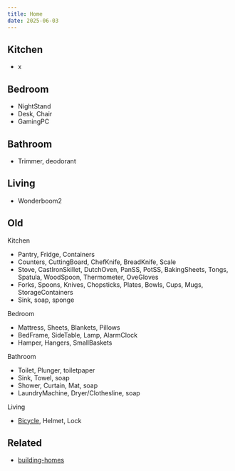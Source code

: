 ```yaml
---
title: Home
date: 2025-06-03
---
```

## Kitchen
- x

## Bedroom
- NightStand
- Desk, Chair
- GamingPC

## Bathroom
- Trimmer, deodorant

## Living
- Wonderboom2

## Old

Kitchen
- Pantry, Fridge, Containers
- Counters, CuttingBoard, ChefKnife, BreadKnife, Scale
- Stove, CastIronSkillet, DutchOven, PanSS, PotSS, BakingSheets, Tongs, Spatula, WoodSpoon, Thermometer, OveGloves
- Forks, Spoons, Knives, Chopsticks, Plates, Bowls, Cups, Mugs, StorageContainers
- Sink, soap, sponge

Bedroom
- Mattress, Sheets, Blankets, Pillows
- BedFrame, SideTable, Lamp, AlarmClock
- Hamper, Hangers, SmallBaskets

Bathroom
- Toilet, Plunger, toiletpaper
- Sink, Towel, soap
- Shower, Curtain, Mat, soap
- LaundryMachine, Dryer/Clothesline, soap

Living
- [Bicycle](/bicycle), Helmet, Lock


## Related
- [building-homes](/building-homes)
